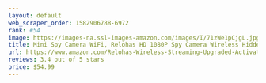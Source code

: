 ```yaml
---
layout: default 
﻿web_scraper_order: 1582906788-6972
rank: #54
image: https://images-na.ssl-images-amazon.com/images/I/71zWe1pCjgL.jpg
title: Mini Spy Camera WiFi, Relohas HD 1080P Spy Camera Wireless Hidden Live Streaming,…
url: https://www.amazon.com/Relohas-Wireless-Streaming-Upgraded-Activated/dp/B07VDL1H3F/ref=zg_mw_photo_54?_encoding=UTF8&psc=1&refRID=QT7YX3MAVBS9YT2R1GA7
reviews: 3.4 out of 5 stars
price: $54.99 
---
```

